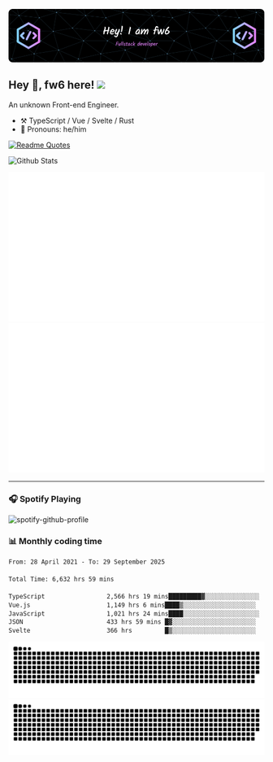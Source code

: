 ![Header](github-header-image.png)

## Hey 👋, fw6 here! <img src="https://github.githubassets.com/images/mona-whisper.gif" height="24" />


An unknown Front-end Engineer.

-   :hammer_and_pick: TypeScript / Vue / Svelte / Rust
-   :man: Pronouns: he/him


[![Readme Quotes](https://quotes-github-readme.vercel.app/api?type=horizontal&theme=algolia)](https://github.com/piyushsuthar/github-readme-quotes)



![Github Stats](https://github-readme-stats.vercel.app/api?username=fw6&bg_color=30,e96443,904e95&title_color=fff&text_color=fff)

![](https://raw.githubusercontent.com/fw6/github-stats-transparent/output/generated/overview.svg)
![](https://raw.githubusercontent.com/fw6/github-stats-transparent/output/generated/languages.svg)


---

### 🎧 Spotify Playing

<!-- ![spotify-github-profile](/img/default.svg) -->

![spotify-github-profile](https://spotify-github-profile.vercel.app/api/view.svg?uid=r6wn4hdvypv0lkzyrj0e0pjct&cover_image=true&theme=default&show_offline=true&background_color=9a10ad&interchange=true&bar_color_cover=true)



### :bar_chart: Monthly coding time 

<!--START_SECTION:waka-->

```txt
From: 28 April 2021 - To: 29 September 2025

Total Time: 6,632 hrs 59 mins

TypeScript                 2,566 hrs 19 mins█████████▓░░░░░░░░░░░░░░░   38.69 %
Vue.js                     1,149 hrs 6 mins████▒░░░░░░░░░░░░░░░░░░░░   17.32 %
JavaScript                 1,021 hrs 24 mins████░░░░░░░░░░░░░░░░░░░░░   15.40 %
JSON                       433 hrs 59 mins █▓░░░░░░░░░░░░░░░░░░░░░░░   06.54 %
Svelte                     366 hrs         █▒░░░░░░░░░░░░░░░░░░░░░░░   05.52 %
```

<!--END_SECTION:waka-->




![github contribution grid snake animation](https://raw.githubusercontent.com/platane/platane/output/github-contribution-grid-snake-dark.svg#gh-dark-mode-only)![github contribution grid snake animation](https://raw.githubusercontent.com/platane/platane/output/github-contribution-grid-snake.svg#gh-light-mode-only)

